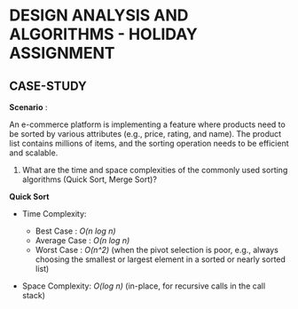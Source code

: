 # DESIGN ANALYSIS AND ALGORITHMS -  HOLIDAY ASSIGNMENT

## CASE-STUDY 
**Scenario** : 

An e-commerce platform is implementing a feature where products need to be sorted by various attributes (e.g., price, rating, and name). The product list contains millions of items, and the sorting operation needs to be efficient and scalable.

1. What are the time and space complexities of the commonly used sorting algorithms (Quick Sort, Merge Sort)?

**Quick Sort**
* Time Complexity:
    * Best Case : *O(n log n)*
    * Average Case :  *O(n log n)*
    * Worst Case : *O(n^2)* (when the pivot selection is poor, e.g., always choosing the smallest or largest element in a      sorted or nearly sorted list)

* Space Complexity: *O(log n)* (in-place, for recursive calls in the call stack)


